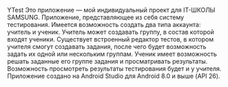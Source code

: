YTest
Это приложение — мой индивидуальный проект для IT-ШКОЛЫ SAMSUNG.
Приложение, представляющее из себя систему тестирования. Имеется возможность создать два типа аккаунта: учитель и ученик. Учитель может создавать группу, в состав которой входят ученики. Существует встроенный редактор тестов, в котором учителя смогут создавать задания, после чего будет возможность задать их одной или нескольким группам. Ученик имеет возможность решать заданные его группе задания и просматривать результаты. Возможность просмотреть результаты тестирования будет и у учителя.
Приложение создано на Android Studio для Android 8.0 и выше (API 26).